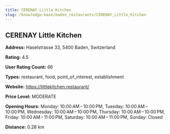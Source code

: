 ```yaml
---
title: CERENAY Little Kitchen
slug: /knowledge-base/baden_restaurants/CERENAY_Little_Kitchen
---
```


## CERENAY Little Kitchen

**Address:** Haselstrasse 33, 5400 Baden, Switzerland

**Rating:** 4.5

**User Rating Count:** 66

**Types:** restaurant, food, point_of_interest, establishment

**Website:** https://littlekitchen.restaurant/

**Price Level:** MODERATE

**Opening Hours:** Monday: 10:00 AM – 10:00 PM, Tuesday: 10:00 AM – 10:00 PM, Wednesday: 10:00 AM – 10:00 PM, Thursday: 10:00 AM – 10:00 PM, Friday: 10:00 AM – 11:00 PM, Saturday: 10:00 AM – 11:00 PM, Sunday: Closed

**Distance:** 0.28 km